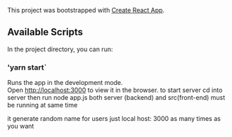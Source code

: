 This project was bootstrapped with [Create React App](https://github.com/facebook/create-react-app).

## Available Scripts

In the project directory, you can run:

### 'yarn start`

Runs the app in the development mode.<br>
Open [http://localhost:3000](http://localhost:3000) to view it in the browser.
to start server
cd into server then run node app.js
both server (backend) and  src(front-end) must be running at same time

it generate random name for users just local host: 3000 as many times as you want 

